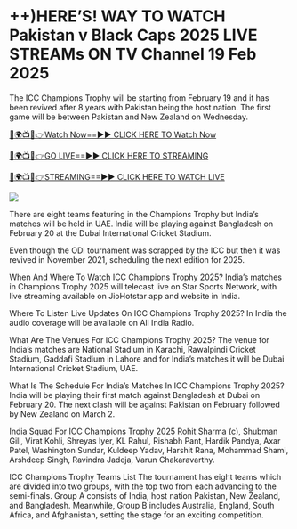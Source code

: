 # ++)HERE’S! WAY TO WATCH Pakistan v Black Caps 2025 LIVE STREAMs ON TV Channel 19 Feb 2025 #

The ICC Champions Trophy will be starting from February 19 and it has been revived after 8 years with Pakistan being the host nation. The first game will be between Pakistan and New Zealand on Wednesday.

[🔴🌍📺📱👉Watch Now==►► CLICK HERE TO Watch Now](https://tinyurl.com/2cjm8mty)

[🔴🌍📺📱👉GO LIVE==►► CLICK HERE TO STREAMING](https://tinyurl.com/2cjm8mty)

[🔴🌍📺📱👉STREAMING==►► CLICK HERE TO WATCH LIVE](https://tinyurl.com/2cjm8mty)

<a href="https://tinyurl.com/2cjm8mty" rel="nofollow" data-target="animated-image.originalLink"><img src="https://camo.githubusercontent.com/1be82823e85778f8a57db5ea2a2e46822e8721e5be32dc31a466a7df3bb16d49/68747470733a2f2f636c6173736963616c7363686f6f6c6f6662616c6c65746c692e636f6d2f6e686b2f72676273727465672e676966" data-canonical-src="https://classicalschoolofballetli.com/nhk/rgbsrteg.gif" style="max-width: 100%; display: inline-block;" data-target="animated-image.originalImage"></a>

There are eight teams featuring in the Champions Trophy but India’s matches will be held in UAE. India will be playing against Bangladesh on February 20 at the Dubai International Cricket Stadium.

Even though the ODI tournament was scrapped by the ICC but then it was revived in November 2021, scheduling the next edition for 2025.

When And Where To Watch ICC Champions Trophy 2025?
India’s matches in Champions Trophy 2025 will telecast live on Star Sports Network, with live streaming available on JioHotstar app and website in India.

Where To Listen Live Updates On ICC Champions Trophy 2025?
In India the audio coverage will be available on All India Radio.

What Are The Venues For ICC Champions Trophy 2025?
The venue for India’s matches are National Stadium in Karachi, Rawalpindi Cricket Stadium, Gaddafi Stadium in Lahore and for India’s matches it will be Dubai International Cricket Stadium, UAE.

What Is The Schedule For India’s Matches In ICC Champions Trophy 2025?
India will be playing their first match against Bangladesh at Dubai on February 20. The next clash will be against Pakistan on February followed by New Zealand on March 2.

India Squad For ICC Champions Trophy 2025
Rohit Sharma (c), Shubman Gill, Virat Kohli, Shreyas Iyer, KL Rahul, Rishabh Pant, Hardik Pandya, Axar Patel, Washington Sundar, Kuldeep Yadav, Harshit Rana, Mohammad Shami, Arshdeep Singh, Ravindra Jadeja, Varun Chakaravarthy.

ICC Champions Trophy Teams List
The tournament has eight teams which are divided into two groups, with the top two from each advancing to the semi-finals. Group A consists of India, host nation Pakistan, New Zealand, and Bangladesh. Meanwhile, Group B includes Australia, England, South Africa, and Afghanistan, setting the stage for an exciting competition.

